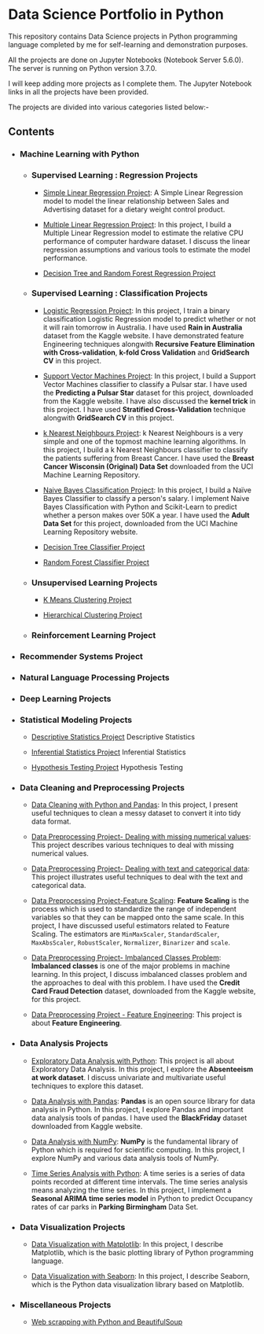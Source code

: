 # Data Science Portfolio in Python

This repository contains Data Science projects in Python programming language completed by me for self-learning and demonstration purposes. 

All the projects are done on Jupyter Notebooks (Notebook Server 5.6.0). The server is running on Python version 3.7.0.

I will keep adding more projects as I complete them. The Jupyter Notebook links in all the projects have been provided.

The projects are divided into various categories listed below:- 

## Contents
 
  - ### Machine Learning with Python 
      
      -  ### Supervised Learning : Regression Projects 
   
          * [Simple Linear Regression Project](https://github.com/pb111/Simple-Linear-Regression-Project/blob/master/SLRProject.ipynb): A Simple Linear Regression model to model the linear relationship between Sales and Advertising dataset for a dietary weight control product.   
       
          * [Multiple Linear Regression Project](https://github.com/pb111/Multiple-Linear-Regression-Project/blob/master/Multiple%20Linear%20Regression%20using%20Scikit-Learn.ipynb): In this project, I build a Multiple Linear Regression model to estimate the relative CPU performance of computer hardware dataset. I discuss the linear regression assumptions and various tools to estimate the model performance.
          
          
          * [Decision Tree and Random Forest Regression Project](https://github.com/pb111/Decision-Tree-and-Random-Forest-Regression-Project/blob/master/README.md)
          
          
          

      - ### Supervised Learning : Classification Projects
      
      
          * [Logistic Regression Project](https://github.com/pb111/Logistic-Regression-in-Python-Project/blob/master/Logistic%20Regression%20with%20Python%20and%20Scikit-Learn.ipynb): In this project, I train a binary classification Logistic Regression model to predict whether or not it will rain tomorrow in Australia. I have used **Rain in Australia** dataset from the Kaggle website. I have demonstrated feature Engineering techniques alongwith **Recursive Feature Elimination with Cross-validation**, **k-fold Cross Validation** and **GridSearch CV** in this project.
                    
          * [Support Vector Machines Project](https://github.com/pb111/Support-Vector-Machines-Project/blob/master/Support%20Vector%20Machines%20with%20Python%20and%20Scikit-Learn.ipynb): In this project, I build a Support Vector Machines classifier to classify a Pulsar star. I have used the **Predicting a Pulsar Star** dataset for this project, downloaded from the Kaggle website. I have also discussed the **kernel trick** in this project. I have used **Stratified Cross-Validation** technique alongwith **GridSearch CV** in this project.     
          
          * [k Nearest Neighbours Project](https://github.com/pb111/k-Nearest-Neighbours-Project/blob/master/k%20Nearest%20Neighbours%20with%20Python%20and%20Scikit-Learn.ipynb): k Nearest Neighbours is a very simple and one of the topmost machine learning algorithms. In this project, I build a k Nearest Neighbours classifier to classify the patients suffering from Breast Cancer. I have used the **Breast Cancer Wisconsin (Original) Data Set** downloaded from the UCI Machine Learning Repository.
          
          
          * [Naive Bayes Classification Project](https://github.com/pb111/Naive-Bayes-Classification-Project/blob/master/README.md): In this project, I build a Naïve Bayes Classifier to classify a person's salary. I implement Naive Bayes Classification with Python and Scikit-Learn to predict whether a person makes over 50K a year. I have used the **Adult Data Set** for this project, downloaded from the UCI Machine Learning Repository website.
       
       
          * [Decision Tree Classifier Project](https://github.com/pb111/Decision-Tree-and-Random-Forest-Classifier-Project/blob/master/README.md)
          
          
          * [Random Forest Classifier Project]()
          
          
       
       - ### Unsupervised Learning Projects
       
       
          * [K Means Clustering Project](https://github.com/pb111/K-Means-Clustering-Project/blob/master/README.md)
          
          
          
          * [Hierarchical Clustering Project](https://github.com/pb111/Hierarchical-Clustering-Project/blob/master/README.md)
          
          
       
       - ### Reinforcement Learning Project
       
       
       
   - ### Recommender Systems Project
   
   
   
   
   - ### Natural Language Processing Projects
   
   
   
   - ### Deep Learning Projects
       
       
       
       
  
   -  ### Statistical Modeling Projects
   
   
       - [Descriptive Statistics Project](https://github.com/pb111/Descriptive-Statistics-Project/blob/master/README.md) Descriptive Statistics
       
       
       - [Inferential Statistics Project](https://github.com/pb111/Inferential-Statistics-Project/blob/master/README.md) Inferential Statistics
       
       
       - [Hypothesis Testing Project](https://github.com/pb111/Hypothesis-Testing-Project/blob/master/README.md) Hypothesis Testing
       
   
   
   -  ### Data Cleaning and Preprocessing Projects
   
       - [Data Cleaning with Python and Pandas](https://github.com/pb111/Data-Cleaning-with-Python-NumPy-and-Pandas/blob/master/Data%20Cleaning%20with%20Python%20and%20Pandas.ipynb): In this project, I present useful techniques to clean a messy dataset to convert it into tidy data format.
       
   
       - [Data Preprocessing Project- Dealing with missing numerical values](https://github.com/pb111/Data-Preprocessing-Project-Dealing-with-Missing-Numerical-Values/blob/master/Data%20Preprocessing%20Project%20-%20Dealing%20with%20Missing%20Numerical%20Values.ipynb): This project describes various techniques to deal with missing numerical values. 
       
       - [Data Preprocessing Project- Dealing with text and categorical data](https://github.com/pb111/Data-Preprocessing-Project-Dealing-with-Text-and-Categorical-Data-/blob/master/Data%20Preprocessing%20Project%20-%20Dealing%20with%20Text%20and%20Categorical%20data.ipynb): This project illustrates useful techniques to deal with the text and categorical data. 
       
       - [Data Preprocessing Project-Feature Scaling](https://github.com/pb111/Data-Preprocessing-Project-Feature-Scaling/blob/master/Data%20Preprocessing%20Project%20-%20Feature%20Scaling.ipynb): **Feature Scaling** is the process which is used to standardize the range of independent variables so that they can be mapped onto the same scale. In this project, I have discussed useful estimators related to Feature Scaling. The estimators are `MinMaxScaler`, `StandardScaler`, `MaxAbsScaler`, `RobustScaler`, `Normalizer`, `Binarizer` and `scale`.
       
       
       - [Data Preprocessing Project- Imbalanced Classes Problem](https://github.com/pb111/Data-Preprocessing-Project-Imbalanced-Classes-Problem/blob/master/Data%20Preprocessing%20Project%20-%20Imbalanced%20Classes%20Problem.ipynb): **Imbalanced classes** is one of the major problems in machine learning. In this project, I discuss imbalanced classes problem and the approaches to deal with this problem. I have used the **Credit Card Fraud Detection** dataset, downloaded from the Kaggle website, for this project.
       
       
       
       - [Data Preprocessing Project - Feature Engineering](https://github.com/pb111/Data-Preprocessing-Project-Feature-Engineering/blob/master/README.md): This project is about **Feature Engineering**.
       
       
       
       
   - ### Data Analysis Projects
   
      - [Exploratory Data Analysis with Python](https://github.com/pb111/Exploratory-Data-Analysis-with-Python-Project/blob/master/Exploratory%20Data%20Analysis%20with%20Python.ipynb): This project is all about Exploratory Data Analysis. In this project, I explore the **Absenteeism at work dataset**. I discuss univariate and multivariate useful techniques to explore this dataset.
      
      
      - [Data Analysis with Pandas](https://github.com/pb111/Data-Analysis-with-Pandas/blob/master/Data%20Analysis%20with%20Pandas.ipynb): **Pandas** is an open source library for data analysis in Python. In this project, I explore Pandas and important data analysis tools of pandas. I have used the **BlackFriday** dataset downloaded from Kaggle website.

      
       - [Data Analysis with NumPy](https://github.com/pb111/Data-Analysis-with-NumPy/blob/master/Data%20Analysis%20with%20NumPy.ipynb): **NumPy** is the fundamental library of Python which is required for scientific computing. In this project, I explore NumPy and various data analysis tools of NumPy.
       
       
       - [Time Series Analysis with Python](https://github.com/pb111/Time-series-analysis-with-Python/blob/master/Time%20Series%20Analysis%20in%20Python.ipynb): A time series is a series of data points recorded at different time intervals. The time series analysis means analyzing the time series. In this project, I implement a **Seasonal ARIMA time series model** in Python to predict Occupancy rates of car parks in **Parking Birmingham** Data Set.
       
       
   - ### Data Visualization Projects
     
       - [Data Visualization with Matplotlib](https://github.com/pb111/Data-Visualization-with-Matplotlib-Project): In this project, I describe Matplotlib, which is the basic plotting library of Python programming language.
       
       
       - [Data Visualization with Seaborn](https://github.com/pb111/Data-Visualization-with-Seaborn): In this project, I describe Seaborn, which is the Python data visualization library based on Matplotlib.
       
       
   - ### Miscellaneous Projects
   
       - [Web scrapping with Python and BeautifulSoup](https://github.com/pb111/Web-scrapping-with-Python-and-BeautifulSoup/blob/master/README.md)

